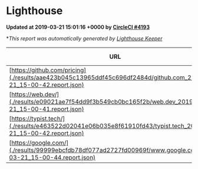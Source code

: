 
# Lighthouse

**Updated at 2019-03-21 15:01:16 +0000 by [CircleCI #4193](https://circleci.com/gh/ItinerisLtd/lighthouse-keeper-example/4193)**

**This report was automatically generated by [Lighthouse Keeper](https://github.com/itinerisltd/lighthouse-keeper)*

| URL | Performance | Accessibility | Best Practices | SEO | PWA | Updated At |
| --- | --- | --- | --- | --- | --- | --- |
| [https://github.com/pricing](./results/aae423b045c13965ddf45c696df2484d/github.com_2019-03-21_15-00-42.report.json) | 0.86 | 0.89 | 0.93 | 0.9 | 0.58 | 2019-03-21T15:00:42.992Z |
| [https://web.dev/](./results/e09021ae7f54dd9f3b549cb0bc165f2b/web.dev_2019-03-21_15-00-41.report.json) | 0.97 | 0.93 | 1 | 0.96 | 1 | 2019-03-21T15:00:41.051Z |
| [https://typist.tech/](./results/e463522d02041e06b035e8f61910fd43/typist.tech_2019-03-21_15-00-42.report.json) | 1 |  |  |  |  | 2019-03-21T15:00:42.129Z |
| [https://google.com/](./results/99999ebcfdb78df077ad2727fd00969f/www.google.com_2019-03-21_15-00-44.report.json) | 0.91 | 0.71 | 0.93 | 0.82 | 0.58 | 2019-03-21T15:00:44.979Z |
